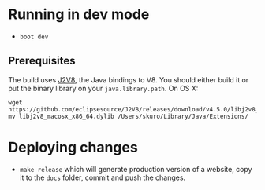 # Running in dev mode

* `boot dev`

## Prerequisites

The build uses [J2V8](https://github.com/eclipsesource/J2V8), the Java bindings to V8. You should either build it or put the binary library on your `java.library.path`. On OS X:

```shell
wget https://github.com/eclipsesource/J2V8/releases/download/v4.5.0/libj2v8_macosx_x86_64.dylib
mv libj2v8_macosx_x86_64.dylib /Users/skuro/Library/Java/Extensions/
```

# Deploying changes

* `make release` which will generate production version of a website, copy it to the `docs` folder, commit and push the changes.
